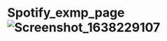 # Spotify_exmp_page![Screenshot_1638229107](https://user-images.githubusercontent.com/54988806/143959746-459d2e7b-2141-46e6-ab06-a4683cfeafcc.png)
